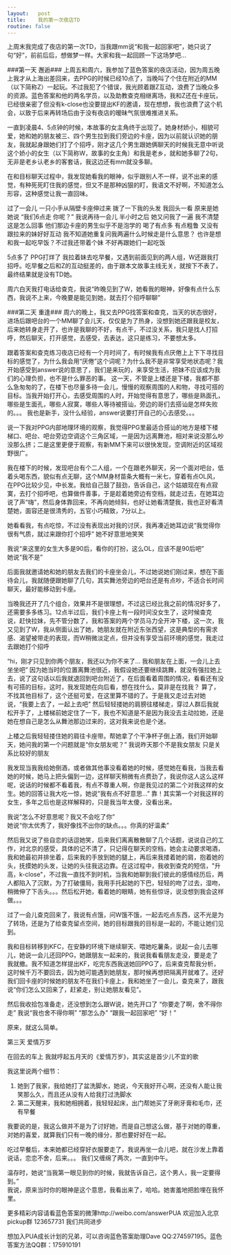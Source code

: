```yaml
---
layout:   post
title:    我的第一次夜店TD 
routine: false
---
```


上周末我完成了夜店的第一次TD，当我跟mm说“和我一起回家吧”，她只说了句“好”，前前后后，想做梦一样。大家和我一起回顾一下这场梦吧...

###第一天 邂逅###
上周五和周六，我参加了蓝色答案的夜店活动，因为周五晚上我才从上海出差回来，去PPG的时候已经10点了，当晚叫了个住在附近的MM（以下简称Z）一起玩。不过我犯了个错误，我光顾着跟Z互动，浪费了当晚众多的资源。蓝色答案和他的两名学员，以及助教查克相继离场，我和Z还在卡座玩，已经很亲密了但没有k-close也没要提出KF的邀请，现在想想，我也浪费了这个机会，以致于后来再转场后由于没有夜店的暧昧气氛很难推进关系。

一直到凌晨4、5点钟的时候，本故事的女主角终于出现了。她身材娇小，相貌可爱，她和她的朋友被三、四个男生拉到我们旁边的卡座，因为以前就认识她的朋友，我就起身跟她们打了个招呼，刚才这几个男生跟她俩聊天的时候我无意中听说这个娇小的女生（以下简称W，故事的女主角）和我是老乡，就和她多聊了2句，无非是老乡认老乡的客套话，我这边还有mm就没多聊。

在和目标聊天过程中，我发现她看我的眼神，似乎跟别人不一样，说不出来的感觉，有种死死盯住我的感觉，但又不是那种凶狠的盯，我语文不好啊，不知道怎么形容，这种感觉让我一直回味。

过了一会儿 一只小手从隔壁卡座伸过来 拨了一下我的头发 我回头一看 原来是她  她说 “我们6点走 你呢？”  我说再待一会儿  半小时之后  她又问我了一遍   我不清楚这是怎么回事  他们那边卡座的男生似乎不是泡学的 喝了有点多 有点粗鲁 又没有跟拉来的妹好好互动  我不知道她重复问我两遍什么时候走是什么意思？ 也许是想和我一起吃早饭？不过我还带着个妹  不好再跟她们一起吃饭

5点多了 PPG打烊了  我拉着妹去吃早餐，又遇到前面见到的两人组，W还跟我打招呼。吃早餐之后和Z的互动挺差的，由于跟本文故事主线无关，就按下不表了，最终结果就是没有TD她。

周六白天我打电话给查克，我说“昨晚见到了W，她看我的眼神，好像有点什么东西，我说不上来，今晚要是能见到她，就去打个招呼聊聊”

###第二天 重逢###
周六的晚上，我又去PPG找答案和查克，当天的状态很好，进场后跟吧台的一个MM聊了会儿天，仅仅是为了热身，没想到她还跟我是校友，后来她转身走开了，也许是我聊的不好，有点干，不过没关系，我只是找人打招呼，然后聊天，打开感觉，去感受，去表达，这只是练习，不要想太多。

跟着答案和查克练习夜店已经有一个月时间了，有时候我有点厌倦上上下下寻找目标的感觉了，为什么我会用“厌倦”这个词呢？为什么我不是非常享受地状态呢？我开始感受到answer说的意思了，我们是来玩的，来享受生活，把妹不应该成为我们的心理负担，也不是什么罪恶的事。 这一天，不管是上楼还是下楼，我都不那么急匆匆的了，在楼下也尽量多待一会儿，慢慢的观察周围的人和物，寻找可搭的目标。当我开始打开心，去感受周围的人时，开始觉得有意思了，哪些是熟面孔，哪些是生面孔，哪些人寂寞，哪些人等待被搭讪，旁边的哥们去搭讪是怎样失败的。。。 我也是新手，没什么经验，answer说要打开自己的心去感受。。。

说一下我对PPG内部地理环境的观察，我觉得PPG里最适合搭讪的地方是楼下楼梯口、吧台、吧台旁边空调这个三角区域，一是因为远离舞池，相对来说没那么吵没那么挤；二是这里更便于观察，有新MM下来可以很快发现，空调附近的区域视野很广。

我在楼下的时候，发现吧台有个二人组，一个在跟老外聊天，另一个面对吧台，低着头喝东西，貌似有点无聊，这个MM身材苗条大概有一米七，穿着有点OL风，在PPG比较少见，中长发。我给自己鼓了鼓劲，告诉自己，这个姑娘现在有点寂寞，去打个招呼吧，也算做件善事，于是趁着她旁边有空档，就走过去，在她耳边说了声“嗨”，然后身体靠回来，不再向她倾斜，也好让她看清楚我，我也正好看清楚她，面容还是很清秀的，五官小巧精致，7分以上。

她看看我，有点吃惊，不过没有表现出对我的讨厌，我再凑近她耳边说“我觉得你很有气质，就过来跟你打个招呼”  她不好意思地笑笑

我说“来这里的女生大多是90后，看你的打扮，这么OL，应该不是90后吧”  
她说“我不是”

后面我就邀请她和她的朋友去我们的卡座坐会儿，不过她说她们刚过来，想在下面待会儿，我就随便跟她聊了几句，其实舞池旁边的吧台还是有点吵，不适合长时间聊天，最好能移动到卡座。

当晚我还开了几个组合，效果并不是很理想，不过这已经比我之前的情况好多了，还需要多多练习。12点半过后，我们卡座上有一段时间没女生了，这时候查克说，赶快拉妹，先不管分数了，我和答案的两个学员马力全开冲下楼，这一次，我又见到了W，我从侧面认出了她，她朋友就在附近东张西望，这是典型的有需求感、渴望被带走的表现，而W稍微淡定点，但并没有享受当前环境的感觉，我走过去跟她打个招呼

“hi，刚才只见到你两个朋友，我还以为你不来了... 我和朋友在上面，一会儿上去坐坐吧” 因为她当时的位置离舞池很近，我假设她还要继续跳舞，就没有强拉她上去，说了这句话以后我就退回到吧台附近了，在后面看着周围的情况，看看还有没有可搭的目标，这时，我发现她在向后看，想在找什么，莫非是在找我？ 算了，不找其他目标了，这个还挺可爱，在这里算不错的了。于是我又走过去对她说，“我要上去了，一起上去吧” 然后轻轻搂她的肩膀往楼梯走，穿过人群后我就松开手了，上楼梯前她定住了一下，我也不知道是不是因为我没去主动拉她，还是她在想自己是怎么从舞池那边过来的，这对我来说也是个迷。

上楼之后我轻轻搂住她的肩往卡座带。帮她拿了个干净杯子倒上酒，我们开始聊天，她问我的第一个问题就是“你女朋友呢？”  我说昨天那个不是我女朋友 只是关系比较好的朋友

我发现当我我给她倒酒，或者做其他事没看着她的时候，感觉她在看我，当我去看她的时候，她马上把头偏到一边，这样聊天稍微有点费劲了，我说你这人这么这样呢，说话的时候都不看着我，有点不尊重人啊，你是我见过的第二个对我这样的女生。她的回答让我大吃一惊，她说”我有点不好意思...” 靠！其实第一个对我这样的女生，多年之后也是这样解释的，只是我当年太傻，没看出来。

我说”怎么不好意思呢？我又不会吃了你”   
她说“你太优秀了，我好像找不出你的缺点。。。你真的好温柔”

然后我又说了些自恋的话逗她笑，后来我们离离散散聊了几个话题，说说自己的工作，对北京的感受，具体的记不清了，只记得在聊天的空档，她会主动要求喝酒，我和她最初并排坐着，后来我的手放到她的腿上，再后来我搂着她的肩，抱着她的头，抚摸她的头发，让她的头往我这边靠。在这过程中，我收到查克的短信，"升高，k-close"，不过我一直找不到时机，当我和她聊到我们彼此的感情经历后，两人都陷入了沉默，为了打破僵局，我用手托起她的下巴，轻轻的吻了过去，湿吻，稍微伸了下舌头。。。然后松开她，看着她的眼睛，她有些惊讶，说没想到我会这样做。。。

过了一会儿查克回来了，我说有点饿，问W饿不饿，一起去吃点东西，这不光是为了转场，还是为了给查克留点空间，她的目标跟我的目标是一起的，不能让她们见到。

我和目标转移到KFC，在安静的环境下继续聊天、喂她吃薯条，说起一会儿去哪儿，她说一会儿还回PPG，她跟朋友一起来的，我说我看看朋友走没，要是走了我就撤。我不知道怎样提出KF，吃完东西我送她回PPG了，后来查克帮我分析，这时候千万不要回去，因为她可能遇到她朋友，那时候再想把隔离开就难了。还好我们回卡座的时候她的朋友不在我们卡座上，我和她坐了一会儿，查克来了，跟我说“你们怎么又回来了，赶紧走，别让她朋友看见”。

然后我收拾包准备走，还没想到怎么跟W说，她先开口了
“你要走了啊，舍不得你走”
我说“我也舍不得你啊”
“那怎么办”
“跟我一起回家吧”
“好！”

原来，就这么简单。

第三天 爱情万岁

在回去的车上 我就哼起五月天的《爱情万岁》，其实这是首少儿不宜的歌

我这里说两个细节：

1. 她到了我家，我给她打了盆洗脚水，她说，今天我好开心啊，还没有人能让我笑那么久，而且还从没有人给我打过洗脚水
2. 第二天醒来，我和她相拥着，我轻轻起床，出门帮她买了牙刷牙膏和毛巾，还有早餐


我要说的是，我这么做并不是为了讨好她，而是自己想这么做，基于对她的尊重，对她的喜爱，就算我们只有一晚的缘分，那也要好好在一起。

吃过早餐后，本来她都已经穿好衣服要走了，我说再坐一会儿吧，就在沙发上靠着说话，恋恋不舍，后来。。。 我们又缠绵了两次，一直到中午。

温存时，她说“当我第一眼见到你的时候，我就告诉自己，这个男人，我一定要得到。”   
我说，原来当时你的眼神是这个意思，我看出来了，哈哈。她害羞地把脸埋在我怀里。






更多精彩内容请看蓝色答案的微薄http://weibo.com/answerPUA 欢迎加入北京pickup群  123657731  我们共同进步

想加入PUA成长计划的兄弟，可以咨询蓝色答案助理Dave QQ:274597195。蓝色答案方法QQ群：175910191
